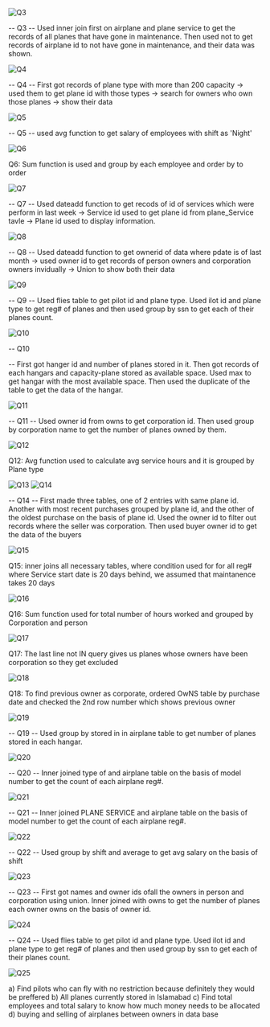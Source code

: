 ![Q3](Images/Q3.png)


-- Q3
-- Used inner join first on airplane and plane service to get the records of all planes that have gone in maintenance. Then used not to get records of airplane id to not have gone in maintenance, and their data was shown.


![Q4](Images/Q4.png)


-- Q4
-- First got records of plane type with more than 200 capacity -> used them to get plane id with those types -> search for owners who own those planes -> show their data


![Q5](Images/Q5.png)


-- Q5
-- used avg function to get salary of employees with shift as 'Night'


![Q6](Images/Q6.png)


Q6: Sum function is used and group by each employee and order by to order


![Q7](Images/Q7.png)


-- Q7
-- Used dateadd function to get recods of id of services which were perform in last week -> Service id used to get plane id from plane_Service tavle -> Plane id used to display information.


![Q8](Images/Q8.png)


-- Q8
-- Used dateadd function to get ownerid of data where pdate is of last month -> used owner id to get records of person owners and corporation owners invidually -> Union to show both their data


![Q9](Images/Q9.png)


-- Q9
-- Used flies table to get pilot id and plane type. Used ilot id and plane type to get reg# of planes and then used group by ssn to get each of their planes count.


![Q10](Images/Q10.png)


-- Q10


-- First got hanger id and number of planes stored in it. Then got records of each hangars and capacity-plane stored as available space. Used max to get hangar with the most available space. Then used the duplicate of the table to get the data of the hangar.


![Q11](Images/Q11.png)


-- Q11
-- Used owner id from owns to get corporation id. Then used group by corporation name to get the number of planes owned by them.


![Q12](Images/Q12.png)


Q12: Avg function used to calculate avg service hours and it is grouped by Plane type


![Q13](Images/Q13.png)
![Q14](Images/Q14.png)


-- Q14
-- First made three tables, one of 2 entries with same plane id. Another with most recent purchases grouped by plane id, and the other of the oldest purchase on the basis of plane id. Used the owner id to filter out records where the seller was corporation. Then used buyer owner id to get the data of the buyers


![Q15](Images/Q15.png)


Q15: inner joins all necessary tables, where condition used for for all reg# where Service start date is 20 days behind, we assumed that maintanence takes 20 days


![Q16](Images/Q16.png)


Q16: Sum function used for total number of hours worked and grouped by Corporation and person


![Q17](Images/Q17.png)


Q17: The last line not IN query gives us planes whose owners have been corporation so they get excluded


![Q18](Images/Q18.png)


Q18: To find previous owner as corporate, ordered OwNS table by purchase date and checked the 2nd row number which shows previous owner


![Q19](Images/Q19.png)


-- Q19
-- Used group by stored in in airplane table to get number of planes stored in each hangar.


![Q20](Images/Q20.png)


-- Q20
-- Inner joined type of and airplane table on the basis of model number to get the count of each airplane reg#.


![Q21](Images/Q21.png)


-- Q21
-- Inner joined PLANE SERVICE and airplane table on the basis of model number to get the count of each airplane reg#.


![Q22](Images/Q22.png)


-- Q22
-- Used group by shift and average to get avg salary on the basis of shift


![Q23](Images/Q23.png)


-- Q23
-- First got names and owner ids ofall the owners in person and corporation using union. Inner joined with owns to get the number of planes each owner owns on the basis of owner id.


![Q24](Images/Q24.png)


-- Q24
-- Used flies table to get pilot id and plane type. Used ilot id and plane type to get reg# of planes and then used group by ssn to get each of their planes count.


![Q25](Images/Q25.png)


a) Find pilots who can fly with no restriction because definitely they would be preffered
b) All planes currently stored in Islamabad
c) Find total employees and total salary to know how much money needs to be allocated
d) buying and selling of airplanes between owners in data base
